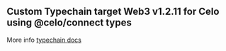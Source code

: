 ## Custom Typechain target Web3 v1.2.11 for Celo using @celo/connect types

More info [typechain docs](https://github.com/ethereum-ts/TypeChain)

